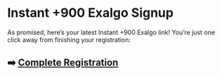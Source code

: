 # Instant +900 Exalgo Signup

As promised, here’s your latest Instant +900 Exalgo link! You’re just one click away from finishing your registration:

## ➡️ [Complete Registration](https://tinyurl.com/28m4maw9)